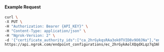 <!-- Code generated for API Clients. DO NOT EDIT. -->

#### Example Request

```bash
curl \
-X PUT \
-H "Authorization: Bearer {API_KEY}" \
-H "Content-Type: application/json" \
-H "Ngrok-Version: 2" \
-d '{"certificate_authority_ids":["ca_2hrGykqsRAa3ok0TVID8v9O0JNa"],"enabled":true}' \
https://api.ngrok.com/endpoint_configurations/ec_2hrGykAolXQqdXLqz7q3AkH6LJt/mutual_tls
```
